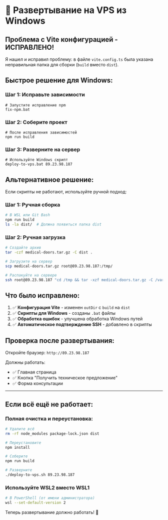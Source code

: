 # 🚀 Развертывание на VPS из Windows

## Проблема с Vite конфигурацией - ИСПРАВЛЕНО!

Я нашел и исправил проблему: в файле `vite.config.ts` была указана неправильная папка для сборки (`build` вместо `dist`).

## Быстрое решение для Windows:

### Шаг 1: Исправьте зависимости
```batch
# Запустите исправление npm
fix-npm.bat
```

### Шаг 2: Соберите проект
```batch
# После исправления зависимостей
npm run build
```

### Шаг 3: Разверните на сервер
```batch
# Используйте Windows скрипт
deploy-to-vps.bat 89.23.98.187
```

## Альтернативное решение:

Если скрипты не работают, используйте ручной подход:

### Шаг 1: Ручная сборка
```bash
# В WSL или Git Bash
npm run build
ls -la dist/  # Должна появиться папка dist
```

### Шаг 2: Ручная загрузка
```bash
# Создайте архив
tar -czf medical-doors.tar.gz -C dist .

# Загрузите на сервер
scp medical-doors.tar.gz root@89.23.98.187:/tmp/

# Распакуйте на сервере
ssh root@89.23.98.187 "cd /tmp && tar -xzf medical-doors.tar.gz -C /var/www/medical-doors/dist/ && rm medical-doors.tar.gz"
```

## Что было исправлено:

1. ✅ **Конфигурация Vite** - изменен `outDir` с `build` на `dist`
2. ✅ **Скрипты для Windows** - созданы `.bat` файлы
3. ✅ **Обработка ошибок** - улучшена обработка Windows путей
4. ✅ **Автоматическое подтверждение SSH** - добавлено в скрипты

## Проверка после развертывания:

Откройте браузер: `http://89.23.98.187`

Должны работать:
- ✅ Главная страница
- ✅ Кнопка "Получить техническое предложение"
- ✅ Форма консультации

---

## Если всё ещё не работает:

### Полная очистка и переустановка:
```bash
# Удалите всё
rm -rf node_modules package-lock.json dist

# Переустановите
npm install

# Соберите
npm run build

# Разверните
./deploy-to-vps.sh 89.23.98.187
```

### Используйте WSL2 вместо WSL1
```bash
# В PowerShell (от имени администратора)
wsl --set-default-version 2
```

Теперь развертывание должно работать! 🎉